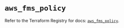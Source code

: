 # `aws_fms_policy`

Refer to the Terraform Registry for docs: [`aws_fms_policy`](https://registry.terraform.io/providers/hashicorp/aws/4.54.0/docs/resources/fms_policy).
